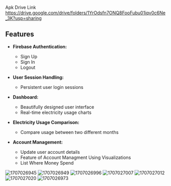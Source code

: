 Apk Drive Link  https://drive.google.com/drive/folders/1YrOdsfn7ONQ8FooFubu01iqv0c6Ne_3K?usp=sharing

## Features

- **Firebase Authentication:**
  - Sign Up
  - Sign In
  - Logout

- **User Session Handling:**
  - Persistent user login sessions

- **Dashboard:**
  - Beautifully designed user interface
  - Real-time electricity usage charts

- **Electricity Usage Comparison:**
  - Compare usage between two different months

- **Account Management:**
  - Update user account details
  - Feature of Account Managment Using Visualizations
  - List Where Money Spend

![1707026945](https://github.com/piyushkumar12111111/SAAS-PRODUCT/assets/103259442/7e94e3ac-0019-4f6f-bfb2-0d902288517d)
![1707026949](https://github.com/piyushkumar12111111/SAAS-PRODUCT/assets/103259442/10c804e5-665a-4a2c-a217-224c9e863e26)
![1707026996](https://github.com/piyushkumar12111111/SAAS-PRODUCT/assets/103259442/769df148-4532-4d52-8c85-4e379e327f4f)
![1707027007](https://github.com/piyushkumar12111111/SAAS-PRODUCT/assets/103259442/a4b9f7ed-244a-4b37-b75f-cf5f85d8b695)
![1707027012](https://github.com/piyushkumar12111111/SAAS-PRODUCT/assets/103259442/94d1a9bb-654a-4964-b8a7-935d7a1fe1d7)
![1707027020](https://github.com/piyushkumar12111111/SAAS-PRODUCT/assets/103259442/34a05c42-ea97-43b9-90ed-dc84da09aca0)
![1707026973](https://github.com/piyushkumar12111111/SAAS-PRODUCT/assets/103259442/e77f581c-6a8b-4c34-a607-71f6ed61f1f0)

